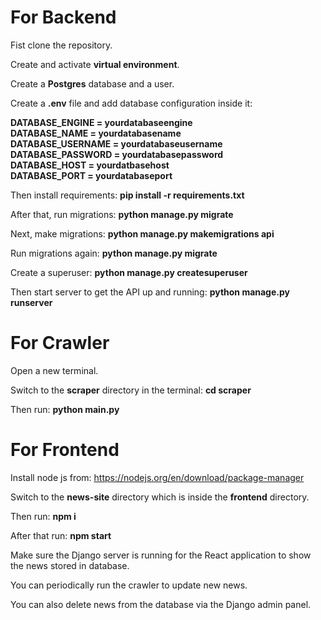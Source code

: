 # For Backend
Fist clone the repository.  

Create and activate **virtual environment**.

Create a **Postgres** database and a user.

Create a **.env** file and add database configuration inside it: 

**DATABASE_ENGINE = yourdatabaseengine** <br>
**DATABASE_NAME = yourdatabasename** <br>
**DATABASE_USERNAME = yourdatabaseusername** <br>
**DATABASE_PASSWORD = yourdatabasepassword** <br>
**DATABASE_HOST = yourdatbasehost** <br>
**DATABASE_PORT = yourdatabaseport** <br>

Then install requirements:
**pip install -r requirements.txt** 

After that, run migrations:
**python manage.py migrate**

Next, make migrations:
**python manage.py makemigrations api**

Run migrations again:
**python manage.py migrate**

Create a superuser:
**python manage.py createsuperuser**

Then start server to get the API up and running:
**python manage.py runserver**

# For Crawler

Open a new terminal.

Switch to the **scraper** directory in the terminal:
**cd scraper**

Then run:
**python main.py**

# For Frontend

Install node js from: https://nodejs.org/en/download/package-manager

Switch to the **news-site** directory which is inside the **frontend** directory.

Then run:
**npm i**

After that run: 
**npm start** 


Make sure the Django server is running for the React application to show the news stored in database.

You can periodically run the crawler to update new news.

You can also delete news from the database via the Django admin panel.


